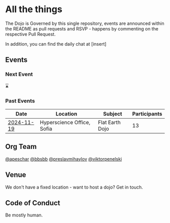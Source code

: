 # All the things

The Dojo is Governed by this single repository, events are announced within the README as pull requests and RSVP - happens by commenting on the respective Pull Request.

In addition, you can find the daily chat at [insert]


## Events

### Next Event 

:hourglass:

### Past Events

| Date  | Location | Subject | Participants |
| ------------- | ------------- | ------------- | ------------- |
| [2024-11-19](https://github.com/lambda-dojo-sofia/all-the-things/tree/master/2024-11-19) | Hyperscience Office, Sofia | Flat Earth Dojo | 13 |


## Org Team

[@apeschar](https://github.com/apeschar)
[@bbsbb](https://github.com/bbsbb)
[@preslavmihaylov](https://github.com/preslavmihaylov)
[@viktorpenelski](https://github.com/viktorpenelski)

## Venue

We don't have a fixed location - want to host a dojo? Get in touch.

## Code of Conduct

Be mostly human.

